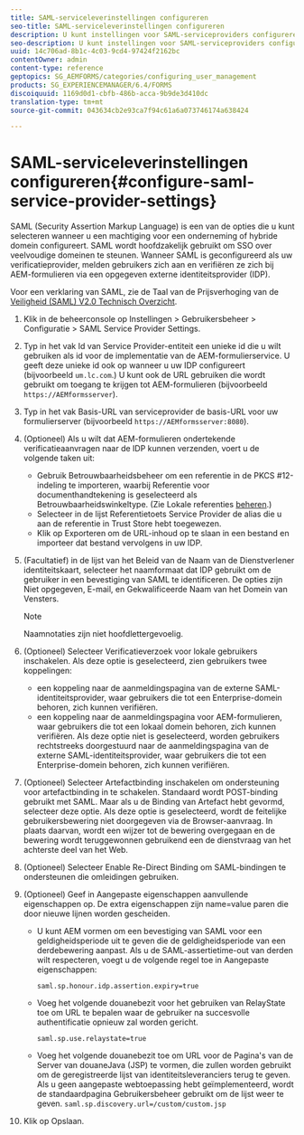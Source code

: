 ```yaml
---
title: SAML-serviceleverinstellingen configureren
seo-title: SAML-serviceleverinstellingen configureren
description: U kunt instellingen voor SAML-serviceproviders configureren zodat gebruikers zich kunnen aanmelden en verifiëren bij AEM-formulieren via een opgegeven externe identiteitsprovider (IDP).
seo-description: U kunt instellingen voor SAML-serviceproviders configureren zodat gebruikers zich kunnen aanmelden en verifiëren bij AEM-formulieren via een opgegeven externe identiteitsprovider (IDP).
uuid: 14c706ad-8b1c-4c03-9cd4-97424f2162bc
contentOwner: admin
content-type: reference
geptopics: SG_AEMFORMS/categories/configuring_user_management
products: SG_EXPERIENCEMANAGER/6.4/FORMS
discoiquuid: 1169d0d1-cbfb-486b-acca-9b9de3d410dc
translation-type: tm+mt
source-git-commit: 043634cb2e93ca7f94c61a6a073746174a638424

---
```



# SAML-serviceleverinstellingen configureren{#configure-saml-service-provider-settings}

SAML (Security Assertion Markup Language) is een van de opties die u kunt selecteren wanneer u een machtiging voor een onderneming of hybride domein configureert. SAML wordt hoofdzakelijk gebruikt om SSO over veelvoudige domeinen te steunen. Wanneer SAML is geconfigureerd als uw verificatieprovider, melden gebruikers zich aan en verifiëren ze zich bij AEM-formulieren via een opgegeven externe identiteitsprovider (IDP).

Voor een verklaring van SAML, zie de Taal van de Prijsverhoging van de [Veiligheid (SAML) V2.0 Technisch Overzicht](https://www.oasis-open.org/committees/download.php/20645/sstc-saml-tech-overview-2%200-draft-10.pdf).

1. Klik in de beheerconsole op Instellingen > Gebruikersbeheer > Configuratie > SAML Service Provider Settings.
1. Typ in het vak Id van Service Provider-entiteit een unieke id die u wilt gebruiken als id voor de implementatie van de AEM-formulierservice. U geeft deze unieke id ook op wanneer u uw IDP configureert (bijvoorbeeld `um.lc.com`.) U kunt ook de URL gebruiken die wordt gebruikt om toegang te krijgen tot AEM-formulieren (bijvoorbeeld `https://AEMformsserver`).
1. Typ in het vak Basis-URL van serviceprovider de basis-URL voor uw formulierserver (bijvoorbeeld `https://AEMformsserver:8080`).
1. (Optioneel) Als u wilt dat AEM-formulieren ondertekende verificatieaanvragen naar de IDP kunnen verzenden, voert u de volgende taken uit:

   * Gebruik Betrouwbaarheidsbeheer om een referentie in de PKCS #12-indeling te importeren, waarbij Referentie voor documenthandtekening is geselecteerd als Betrouwbaarheidswinkeltype. (Zie Lokale referenties [beheren](/help/forms/using/admin-help/local-credentials.md#managing-local-credentials).)
   * Selecteer in de lijst Referentietoets Service Provider de alias die u aan de referentie in Trust Store hebt toegewezen.
   * Klik op Exporteren om de URL-inhoud op te slaan in een bestand en importeer dat bestand vervolgens in uw IDP.

1. (Facultatief) in de lijst van het Beleid van de Naam van de Dienstverlener identiteitskaart, selecteer het naamformaat dat IDP gebruikt om de gebruiker in een bevestiging van SAML te identificeren. De opties zijn Niet opgegeven, E-mail, en Gekwalificeerde Naam van het Domein van Vensters.

   >[!NOTE]
   >
   >Naamnotaties zijn niet hoofdlettergevoelig.

1. (Optioneel) Selecteer Verificatieverzoek voor lokale gebruikers inschakelen. Als deze optie is geselecteerd, zien gebruikers twee koppelingen:

   * een koppeling naar de aanmeldingspagina van de externe SAML-identiteitsprovider, waar gebruikers die tot een Enterprise-domein behoren, zich kunnen verifiëren.
   * een koppeling naar de aanmeldingspagina voor AEM-formulieren, waar gebruikers die tot een lokaal domein behoren, zich kunnen verifiëren.
   Als deze optie niet is geselecteerd, worden gebruikers rechtstreeks doorgestuurd naar de aanmeldingspagina van de externe SAML-identiteitsprovider, waar gebruikers die tot een Enterprise-domein behoren, zich kunnen verifiëren.

1. (Optioneel) Selecteer Artefactbinding inschakelen om ondersteuning voor artefactbinding in te schakelen. Standaard wordt POST-binding gebruikt met SAML. Maar als u de Binding van Artefact hebt gevormd, selecteer deze optie. Als deze optie is geselecteerd, wordt de feitelijke gebruikersbewering niet doorgegeven via de Browser-aanvraag. In plaats daarvan, wordt een wijzer tot de bewering overgegaan en de bewering wordt teruggewonnen gebruikend een de dienstvraag van het achterste deel van het Web.
1. (Optioneel) Selecteer Enable Re-Direct Binding om SAML-bindingen te ondersteunen die omleidingen gebruiken.
1. (Optioneel) Geef in Aangepaste eigenschappen aanvullende eigenschappen op. De extra eigenschappen zijn name=value paren die door nieuwe lijnen worden gescheiden.

   * U kunt AEM vormen om een bevestiging van SAML voor een geldigheidsperiode uit te geven die de geldigheidsperiode van een derdebewering aanpast. Als u de SAML-assertietime-out van derden wilt respecteren, voegt u de volgende regel toe in Aangepaste eigenschappen:

      `saml.sp.honour.idp.assertion.expiry=true`

   * Voeg het volgende douanebezit voor het gebruiken van RelayState toe om URL te bepalen waar de gebruiker na succesvolle authentificatie opnieuw zal worden gericht.

      `saml.sp.use.relaystate=true`

   * Voeg het volgende douanebezit toe om URL voor de Pagina&#39;s van de Server van douaneJava (JSP) te vormen, die zullen worden gebruikt om de geregistreerde lijst van identiteitsleveranciers terug te geven. Als u geen aangepaste webtoepassing hebt geïmplementeerd, wordt de standaardpagina Gebruikersbeheer gebruikt om de lijst weer te geven.
   `saml.sp.discovery.url=/custom/custom.jsp`

1. Klik op Opslaan.

